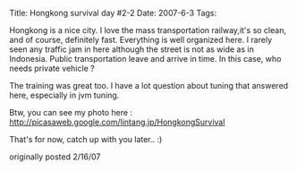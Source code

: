 Title: Hongkong survival day #2-2
Date: 2007-6-3
Tags: 

Hongkong is a nice city. I love the mass transportation railway,it's so clean, and of course, definitely fast. Everything is well organized here. I rarely seen any traffic jam in here although the street is not as wide as in Indonesia. Public transportation leave and arrive in time. In this case, who needs private vehicle ?

The training was great too. I have a lot question about tuning that answered here, especially in jvm tuning.

Btw, you can see my photo here :
http://picasaweb.google.com/lintang.jp/HongkongSurvival

That's for now, catch up with you later.. :)

originally posted 2/16/07
